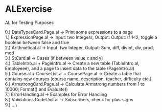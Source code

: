 # ALExercise
AL for Testing Purposes

0.) DateTypesCard.Page.al -> Print some expressions to a page \
1.) ExpressionPage.al -> Input: two Integers, Output: Output: If 1<2, toggle a boolean between false and true \
2.) Arithmetical.al -> Input: two Integer, Output: Sum, diff, divInt, div, prod, mod \
3.) StCard.al -> Cases (if between value x and y) \
4.) TableIntro.al + PageIntro.al -> Create a new table (TableIntro.al, Employeee), and a page to insert data to the table (PageIntro.al) \
5.) Course.al + CourseList.al + CoursePage.al -> Create a table that contains new courses (course name, description, teacher, difficulty etc.)\
6.) ArmstrongCard.Page.al -> Calculate Armstrong numbers from 1 to 10000; Format() and Evaluate() \
7.) ErrorHandling.al -> Examples for Error Handling \
8.) Validations.CodeUnit.al -> Subscribers, check for plus-signs \
9.) ...\
